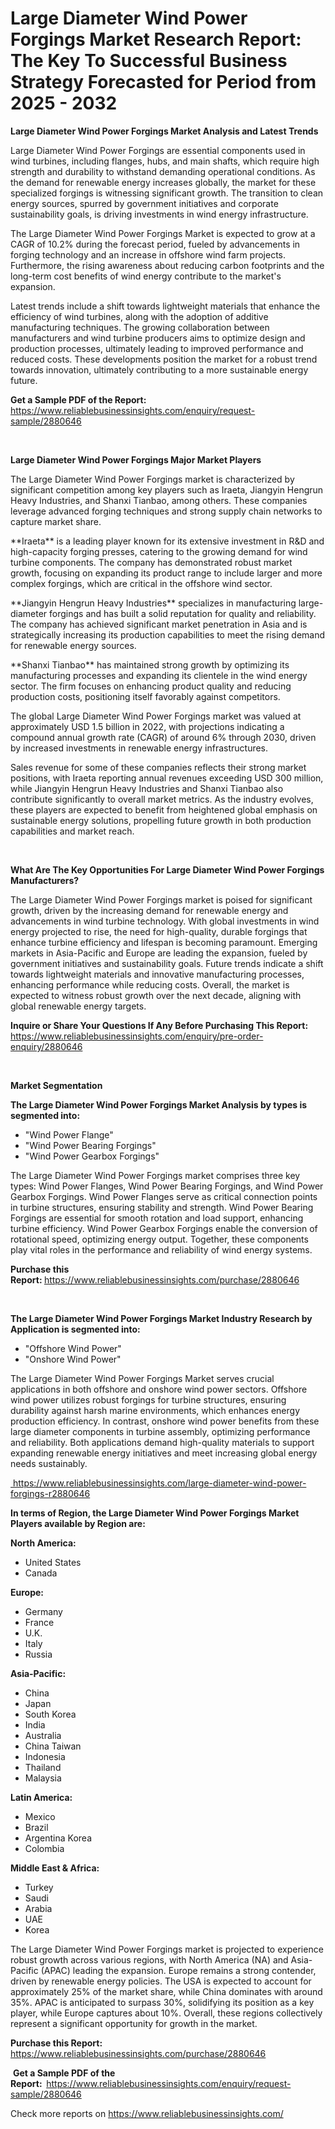<p><h1>Large Diameter Wind Power Forgings Market Research Report: The Key To Successful Business Strategy Forecasted for Period from 2025 - 2032</h1></p><p><strong>Large Diameter Wind Power Forgings Market Analysis and Latest Trends</strong></p>
<p><p>Large Diameter Wind Power Forgings are essential components used in wind turbines, including flanges, hubs, and main shafts, which require high strength and durability to withstand demanding operational conditions. As the demand for renewable energy increases globally, the market for these specialized forgings is witnessing significant growth. The transition to clean energy sources, spurred by government initiatives and corporate sustainability goals, is driving investments in wind energy infrastructure.</p><p>The Large Diameter Wind Power Forgings Market is expected to grow at a CAGR of 10.2% during the forecast period, fueled by advancements in forging technology and an increase in offshore wind farm projects. Furthermore, the rising awareness about reducing carbon footprints and the long-term cost benefits of wind energy contribute to the market's expansion. </p><p>Latest trends include a shift towards lightweight materials that enhance the efficiency of wind turbines, along with the adoption of additive manufacturing techniques. The growing collaboration between manufacturers and wind turbine producers aims to optimize design and production processes, ultimately leading to improved performance and reduced costs. These developments position the market for a robust trend towards innovation, ultimately contributing to a more sustainable energy future.</p></p>
<p><strong>Get a Sample PDF of the Report:&nbsp;</strong> <a href="https://www.reliablebusinessinsights.com/enquiry/request-sample/2880646?utm_campaign=2673&utm_medium=2&utm_source=Github&utm_content=ia&utm_term=12032025&utm_id=large-diameter-wind-power-forgings">https://www.reliablebusinessinsights.com/enquiry/request-sample/2880646</a></p>
<p>&nbsp;</p>
<p><strong>Large Diameter Wind Power Forgings Major Market Players</strong></p>
<p><p>The Large Diameter Wind Power Forgings market is characterized by significant competition among key players such as Iraeta, Jiangyin Hengrun Heavy Industries, and Shanxi Tianbao, among others. These companies leverage advanced forging techniques and strong supply chain networks to capture market share.</p><p>**Iraeta** is a leading player known for its extensive investment in R&D and high-capacity forging presses, catering to the growing demand for wind turbine components. The company has demonstrated robust market growth, focusing on expanding its product range to include larger and more complex forgings, which are critical in the offshore wind sector. </p><p>**Jiangyin Hengrun Heavy Industries** specializes in manufacturing large-diameter forgings and has built a solid reputation for quality and reliability. The company has achieved significant market penetration in Asia and is strategically increasing its production capabilities to meet the rising demand for renewable energy sources.</p><p>**Shanxi Tianbao** has maintained strong growth by optimizing its manufacturing processes and expanding its clientele in the wind energy sector. The firm focuses on enhancing product quality and reducing production costs, positioning itself favorably against competitors.</p><p>The global Large Diameter Wind Power Forgings market was valued at approximately USD 1.5 billion in 2022, with projections indicating a compound annual growth rate (CAGR) of around 6% through 2030, driven by increased investments in renewable energy infrastructures.</p><p>Sales revenue for some of these companies reflects their strong market positions, with Iraeta reporting annual revenues exceeding USD 300 million, while Jiangyin Hengrun Heavy Industries and Shanxi Tianbao also contribute significantly to overall market metrics. As the industry evolves, these players are expected to benefit from heightened global emphasis on sustainable energy solutions, propelling future growth in both production capabilities and market reach.</p></p>
<p>&nbsp;</p>
<p><strong>What Are The Key Opportunities For Large Diameter Wind Power Forgings Manufacturers?</strong></p>
<p><p>The Large Diameter Wind Power Forgings market is poised for significant growth, driven by the increasing demand for renewable energy and advancements in wind turbine technology. With global investments in wind energy projected to rise, the need for high-quality, durable forgings that enhance turbine efficiency and lifespan is becoming paramount. Emerging markets in Asia-Pacific and Europe are leading the expansion, fueled by government initiatives and sustainability goals. Future trends indicate a shift towards lightweight materials and innovative manufacturing processes, enhancing performance while reducing costs. Overall, the market is expected to witness robust growth over the next decade, aligning with global renewable energy targets.</p></p>
<p><strong>Inquire or Share Your Questions If Any Before Purchasing This Report:</strong> <a href="https://www.reliablebusinessinsights.com/enquiry/pre-order-enquiry/2880646?utm_campaign=2673&utm_medium=2&utm_source=Github&utm_content=ia&utm_term=12032025&utm_id=large-diameter-wind-power-forgings">https://www.reliablebusinessinsights.com/enquiry/pre-order-enquiry/2880646</a></p>
<p>&nbsp;</p>
<p><strong>Market Segmentation</strong></p>
<p><strong>The Large Diameter Wind Power Forgings Market Analysis by types is segmented into:</strong></p>
<p><ul><li>"Wind Power Flange"</li><li>"Wind Power Bearing Forgings"</li><li>"Wind Power Gearbox Forgings"</li></ul></p>
<p><p>The Large Diameter Wind Power Forgings market comprises three key types: Wind Power Flanges, Wind Power Bearing Forgings, and Wind Power Gearbox Forgings. Wind Power Flanges serve as critical connection points in turbine structures, ensuring stability and strength. Wind Power Bearing Forgings are essential for smooth rotation and load support, enhancing turbine efficiency. Wind Power Gearbox Forgings enable the conversion of rotational speed, optimizing energy output. Together, these components play vital roles in the performance and reliability of wind energy systems.</p></p>
<p><strong>Purchase this Report:&nbsp;</strong><a href="https://www.reliablebusinessinsights.com/purchase/2880646?utm_campaign=2673&utm_medium=2&utm_source=Github&utm_content=ia&utm_term=12032025&utm_id=large-diameter-wind-power-forgings">https://www.reliablebusinessinsights.com/purchase/2880646</a></p>
<p>&nbsp;</p>
<p><strong>The Large Diameter Wind Power Forgings Market Industry Research by Application is segmented into:</strong></p>
<p><ul><li>"Offshore Wind Power"</li><li>"Onshore Wind Power"</li></ul></p>
<p><p>The Large Diameter Wind Power Forgings Market serves crucial applications in both offshore and onshore wind power sectors. Offshore wind power utilizes robust forgings for turbine structures, ensuring durability against harsh marine environments, which enhances energy production efficiency. In contrast, onshore wind power benefits from these large diameter components in turbine assembly, optimizing performance and reliability. Both applications demand high-quality materials to support expanding renewable energy initiatives and meet increasing global energy needs sustainably.</p></p>
<p><a href="https://www.reliablebusinessinsights.com/large-diameter-wind-power-forgings-r2880646?utm_campaign=2673&utm_medium=2&utm_source=Github&utm_content=ia&utm_term=12032025&utm_id=large-diameter-wind-power-forgings">&nbsp;https://www.reliablebusinessinsights.com/large-diameter-wind-power-forgings-r2880646</a></p>
<p><strong>In terms of Region, the Large Diameter Wind Power Forgings Market Players available by Region are:</strong></p>
<p>
    <p> <strong> North America: </strong>
        <ul>
            <li>United States</li>
            <li>Canada</li>
        </ul>
        </p> 
    <p> <strong> Europe: </strong>
        <ul>
            <li>Germany</li>
            <li>France</li>
            <li>U.K.</li>
            <li>Italy</li>
            <li>Russia</li>
        </ul>
        </p> 
    <p> <strong> Asia-Pacific: </strong>
        <ul>
            <li>China</li>
            <li>Japan</li>
            <li>South Korea</li>
            <li>India</li>
            <li>Australia</li>
            <li>China Taiwan</li>
            <li>Indonesia</li>
            <li>Thailand</li>
            <li>Malaysia</li>
        </ul>
        </p> 
    <p> <strong> Latin America: </strong>
        <ul>
            <li>Mexico</li>
            <li>Brazil</li>
            <li>Argentina Korea</li>
            <li>Colombia</li>
        </ul>
        </p> 
    <p> <strong> Middle East & Africa: </strong>
        <ul>
            <li>Turkey</li>
            <li>Saudi</li>
            <li>Arabia</li>
            <li>UAE</li>
            <li>Korea</li>
        </ul>
    </p>
    </p>
<p><p>The Large Diameter Wind Power Forgings market is projected to experience robust growth across various regions, with North America (NA) and Asia-Pacific (APAC) leading the expansion. Europe remains a strong contender, driven by renewable energy policies. The USA is expected to account for approximately 25% of the market share, while China dominates with around 35%. APAC is anticipated to surpass 30%, solidifying its position as a key player, while Europe captures about 10%. Overall, these regions collectively represent a significant opportunity for growth in the market.</p></p>
<p><strong>Purchase this Report: </strong><a href="https://www.reliablebusinessinsights.com/purchase/2880646?utm_campaign=2673&utm_medium=2&utm_source=Github&utm_content=ia&utm_term=12032025&utm_id=large-diameter-wind-power-forgings">https://www.reliablebusinessinsights.com/purchase/2880646</a></p>
<p>&nbsp;<strong>Get a Sample PDF of the Report:&nbsp;&nbsp;</strong><a href="https://www.reliablebusinessinsights.com/enquiry/request-sample/2880646?utm_campaign=2673&utm_medium=2&utm_source=Github&utm_content=ia&utm_term=12032025&utm_id=large-diameter-wind-power-forgings">https://www.reliablebusinessinsights.com/enquiry/request-sample/2880646</a></p>
<p><strong></strong></p>
<p>Check more reports on <a href="https://www.reliablebusinessinsights.com/?utm_campaign=2673&utm_medium=2&utm_source=Github&utm_content=ia&utm_term=12032025&utm_id=large-diameter-wind-power-forgings">https://www.reliablebusinessinsights.com/</a></p>